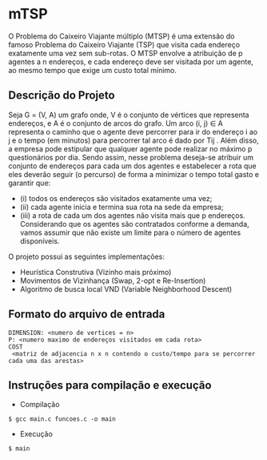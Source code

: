 # mTSP
O Problema do Caixeiro Viajante múltiplo (MTSP) é uma extensão do famoso Problema do Caixeiro Viajante (TSP) que visita cada endereço exatamente uma vez sem sub-rotas. O MTSP envolve a atribuição de p agentes a n endereços, e cada endereço deve ser visitada por um agente, ao mesmo tempo que exige um custo total mínimo.

## Descrição do Projeto
Seja G = (V, A) um grafo onde, V é o conjunto de vértices que representa endereços, e A é o conjunto de arcos do grafo. Um arco (i, j) ∈ A representa o caminho que o agente deve percorrer para ir do endereço i ao j e o tempo (em minutos) para percorrer tal arco é dado por Tij . Além disso, a empresa pode estipular que qualquer agente pode realizar no máximo p questionários por dia. Sendo assim, nesse problema deseja-se atribuir um conjunto de endereços para cada um dos agentes e estabelecer a rota que eles deverão seguir (o percurso) de forma a minimizar o tempo total gasto e garantir que:
- (i) todos os endereços são visitados exatamente uma vez;
- (ii) cada agente inicia e termina sua rota na sede da empresa;
- (iii) a rota de cada um dos agentes não visita mais que p endereços. Considerando que os agentes são contratados conforme a demanda, vamos assumir que não existe um limite para o número de agentes disponíveis.

O projeto possui as seguintes implementações:
- Heurística Construtiva (Vizinho mais próximo)
- Movimentos de Vizinhança (Swap, 2-opt e Re-Insertion)
- Algoritmo de busca local VND (Variable Neighborhood Descent)

## Formato do arquivo de entrada
````
DIMENSION: <numero de vertices = n>
P: <numero maximo de endereços visitados em cada rota>
COST
 <matriz de adjacencia n x n contendo o custo/tempo para se percorrer cada uma das arestas>

````

## Instruções para compilação e execução
- Compilação
````
$ gcc main.c funcoes.c -o main
````
- Execução
````
$ main
````
